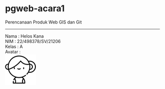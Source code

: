 # pgweb-acara1
Perencanaan Produk Web GIS dan Git
___
Nama : Helos Kana      
NIM : 22/498378/SV/21206  
Kelas : A  
Avatar :   
<img src="image/photo1.png" width="100">